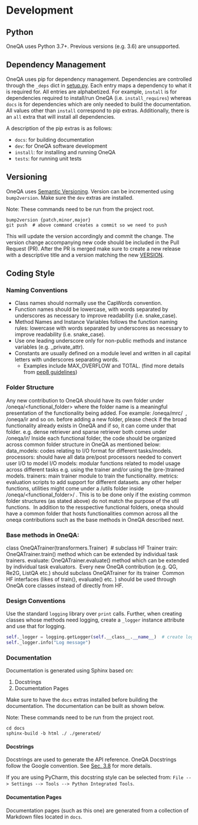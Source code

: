 # Development

## Python

OneQA uses Python 3.7+.  Previous versions (e.g. 3.6) are unsupported.

## Dependency Management

OneQA uses pip for dependency management. Dependencies are controlled through
the `_deps` dict in [setup.py](https://github.ibm.com/ai-foundation/OneQA/blob/master/setup.py). 
Each entry maps a dependency to what it is required for.  All entries are alphabetized.
For example, `install` is for dependencies required to install/run OneQA (i.e. `install_requires`) 
whereas `docs` is for dependencies which are only needed to build the documentation. 
All values other than `install` correspond to pip extras. 
Additionally, there is an `all` extra that will install all dependencies.

A description of the pip extras is as follows:
- `docs`: for building documentation
- `dev`: for OneQA software development
- `install`: for installing and running OneQA
- `tests`: for running unit tests

## Versioning

OneQA uses [Semantic Versioning](https://semver.org/). Version can be incremented using `bump2version`.
Make sure the `dev` extras are installed.

Note: These commands need to be run from the project root.

```shell
bump2version {patch,minor,major}
git push  # above command creates a commit so we need to push
```

This will update the version accordingly and commit the change. 
The version change accompanying new code should be included in the Pull Request (PR). 
After the PR is merged make sure to create a new release with a descriptive title and
a version matching the new [VERSION](https://github.ibm.com/ai-foundation/OneQA/blob/master/VERSION).

## Coding Style

### Naming Conventions

- Class names should normally use the CapWords convention.
- Function names should be lowercase, with words separated by underscores as necessary to improve readability (i.e. snake_case).
- Method Names and Instance Variables follows the function naming rules: lowercase with words separated by underscores as necessary to improve readability (i.e. snake_case).
- Use one leading underscore only for non-public methods and instance variables (e.g. _private_attr).
- Constants are usually defined on a module level and written in all capital letters with underscores separating words. 
  - Examples include MAX_OVERFLOW and TOTAL. (find more details from [pep8 guidelines](https://peps.python.org/pep-0008/#class-names))

### Folder Structure

Any new contribution to OneQA should have its own folder under /oneqa/<functional_folder> where the folder name is a meaningful presentation of the functionality being added. Foe example: /oneqa/mrc/  , /oneqa/ir and so on.
before adding a new folder, please check if the broad functionality already exists in OneQA and if so, it can come under that folder. e.g. dense retriever and sparse retriever both comes under /oneqa/ir/
Inside each functional folder, the code should be organized across common folder structure in OneQA as mentioned below:
data_models: codes relating to I/O format for different tasks/models.
processors: should have all data pre/post processors needed to convert user I/O to model I/O
models: modular functions related to model usage across different tasks e.g. using the trainer and/or using the (pre-)trained models.
trainers: main trainer module to train the functionality.
metrics: evaluation scripts to add support for different datasets.
any other helper functions, utilities might come under a /utils folder inside /oneqa/<functional_folder>/ . This is to be done only if the existing common folder structures (as stated above) do not match the purpose of the util functions. 
In addition to the resspective functional folders, oneqa should have a common folder that hosts functionalities common across all the oneqa contributions such as the base methods in OneQA described next.

### Base methods in OneQA:
class OneQATrainer(transformers.Trainer)  # subclass HF Trainer
train: OneQATrainer.train() method which can be extended by individual task trainers.
evaluate: OneQATrainer.evaluate() method which can be extended by individual task evaluators. 
Every new OneQA contribution (e.g. QG, Re2G, ListQA etc.) should subclass OneQATrainer for its trainer
 Common HF interfaces (likes of train(), evaluate() etc. ) should be used through OneQA core classes instead of directly from HF.  

### Design Conventions

Use the standard `logging` library over `print` calls.
Further, when creating classes whose methods need logging, create a 
`_logger` instance attribute and use that for logging.

```python
self._logger = logging.getLogger(self.__class__.__name__)  # create logger
self._logger.info("Log message")
```

### Documentation

Documentation is generated using Sphinx based on:

1. Docstrings
2. Documentation Pages

Make sure to have the `docs` extras installed before building the documentation.
The documentation can be built as shown below.

Note: These commands need to be run from the project root.

```shell
cd docs
sphinx-build -b html ./ ./generated/
```

#### Docstrings
Docstrings are used to generate the API reference. 
OneQA Docstrings follow the Google convention. 
See [Sec. 3.8](https://google.github.io/styleguide/pyguide.html#38-comments-and-docstrings) for more details.

If you are using PyCharm, this docstring style can be selected from: `File --> Settings --> Tools --> Python Integrated Tools`.

#### Documentation Pages
Documentation pages (such as this one) are generated from a collection of Markdown files located
in `docs`.